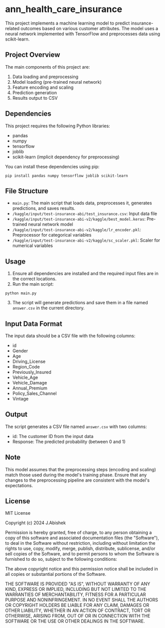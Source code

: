 # ann_health_care_insurance

This project implements a machine learning model to predict insurance-related outcomes based on various customer attributes. The model uses a neural network implemented with TensorFlow and preprocesses data using scikit-learn.

## Project Overview

The main components of this project are:
1. Data loading and preprocessing
2. Model loading (pre-trained neural network)
3. Feature encoding and scaling
4. Prediction generation
5. Results output to CSV

## Dependencies

This project requires the following Python libraries:
- pandas
- numpy
- tensorflow
- joblib
- scikit-learn (implicit dependency for preprocessing)

You can install these dependencies using pip:

```
pip install pandas numpy tensorflow joblib scikit-learn
```

## File Structure

- `main.py`: The main script that loads data, preprocesses it, generates predictions, and saves results.
- `/kaggle/input/test-insurance-abi/test_insurance.csv`: Input data file
- `/kaggle/input/test-insurance-abi-v2/kaggle/best_model.keras`: Pre-trained neural network model
- `/kaggle/input/test-insurance-abi-v2/kaggle/lr_encoder.pkl`: Preprocessor for categorical variables
- `/kaggle/input/test-insurance-abi-v2/kaggle/sc_scaler.pkl`: Scaler for numerical variables

## Usage

1. Ensure all dependencies are installed and the required input files are in the correct locations.
2. Run the main script:

```
python main.py
```

3. The script will generate predictions and save them in a file named `answer.csv` in the current directory.

## Input Data Format

The input data should be a CSV file with the following columns:
- id
- Gender
- Age
- Driving_License
- Region_Code
- Previously_Insured
- Vehicle_Age
- Vehicle_Damage
- Annual_Premium
- Policy_Sales_Channel
- Vintage

## Output

The script generates a CSV file named `answer.csv` with two columns:
- id: The customer ID from the input data
- Response: The predicted probability (between 0 and 1)

## Note

This model assumes that the preprocessing steps (encoding and scaling) match those used during the model's training phase. Ensure that any changes to the preprocessing pipeline are consistent with the model's expectations.

## License

MIT License

Copyright (c) 2024 J.Abishek

Permission is hereby granted, free of charge, to any person obtaining a copy
of this software and associated documentation files (the "Software"), to deal
in the Software without restriction, including without limitation the rights
to use, copy, modify, merge, publish, distribute, sublicense, and/or sell
copies of the Software, and to permit persons to whom the Software is
furnished to do so, subject to the following conditions:

The above copyright notice and this permission notice shall be included in all
copies or substantial portions of the Software.

THE SOFTWARE IS PROVIDED "AS IS", WITHOUT WARRANTY OF ANY KIND, EXPRESS OR
IMPLIED, INCLUDING BUT NOT LIMITED TO THE WARRANTIES OF MERCHANTABILITY,
FITNESS FOR A PARTICULAR PURPOSE AND NONINFRINGEMENT. IN NO EVENT SHALL THE
AUTHORS OR COPYRIGHT HOLDERS BE LIABLE FOR ANY CLAIM, DAMAGES OR OTHER
LIABILITY, WHETHER IN AN ACTION OF CONTRACT, TORT OR OTHERWISE, ARISING FROM,
OUT OF OR IN CONNECTION WITH THE SOFTWARE OR THE USE OR OTHER DEALINGS IN THE
SOFTWARE.
